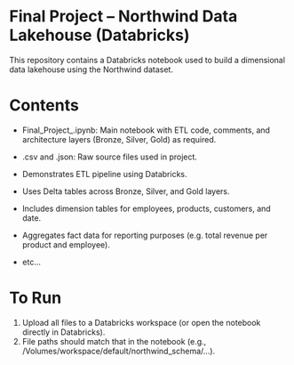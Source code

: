 # Final Project – Northwind Data Lakehouse (Databricks)

This repository contains a Databricks notebook used to build a dimensional data lakehouse using the Northwind dataset.

# Contents
- Final_Project_.ipynb: Main notebook with ETL code, comments, and architecture layers (Bronze, Silver, Gold) as required. 
- .csv and .json: Raw source files used in project.

- Demonstrates ETL pipeline using Databricks.
- Uses Delta tables across Bronze, Silver, and Gold layers.
- Includes dimension tables for employees, products, customers, and date.
- Aggregates fact data for reporting purposes (e.g. total revenue per product and employee).
- etc...

# To Run
1. Upload all files to a Databricks workspace (or open the notebook directly in Databricks).
2. File paths should match that in the notebook (e.g., /Volumes/workspace/default/northwind_schema/...).

